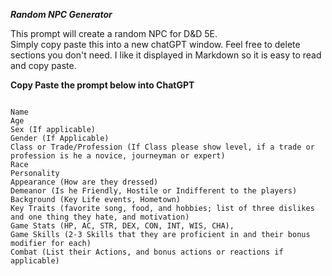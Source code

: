 ***Random NPC Generator***

This prompt will create a random NPC for D&D 5E.  
Simply copy paste this into a new chatGPT window.
Feel free to delete sections you don't need.
I like it displayed in Markdown so it is easy to read and copy paste.

**Copy Paste the prompt below into ChatGPT**
```ChatGPT Please create an NPC for a D&D 5E game.  Please display the NPC information in markdown.

Name
Age
Sex (If applicable)
Gender (If Applicable)
Class or Trade/Profession (If Class please show level, if a trade or profession is he a novice, journeyman or expert)
Race
Personality
Appearance (How are they dressed)
Demeanor (Is he Friendly, Hostile or Indifferent to the players)
Background (Key Life events, Hometown)
Key Traits (favorite song, food, and hobbies; list of three dislikes and one thing they hate, and motivation)
Game Stats (HP, AC, STR, DEX, CON, INT, WIS, CHA), 
Game Skills (2-3 Skills that they are proficient in and their bonus modifier for each)
Combat (List their Actions, and bonus actions or reactions if applicable)

